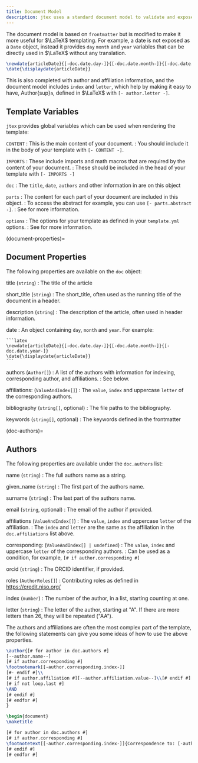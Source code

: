 ```yaml
---
title: Document Model
description: jtex uses a standard document model to validate and expose frontmatter, as well as custom options that are template specific.
---
```


The document model is based on `frontmatter` but is modified to make it more useful for $\LaTeX$ templating.
For example, a date is not exposed as a `Date` object, instead it provides `day` `month` and `year` variables
that can be directly used in $\LaTeX$ without any translation.

```latex
\newdate{articleDate}{[-doc.date.day-]}{[-doc.date.month-]}{[-doc.date.year-]}
\date{\displaydate{articleDate}}
```

This is also completed with author and affiliation information, and the document model includes `index` and `letter`,
which help by making it easy to have, Author{sup}`a`, defined in $\LaTeX$ with `[- author.letter -]`.

## Template Variables

`jtex` provides global variables which can be used when rendering the template:

`CONTENT`
: This is the main content of your document.
: You should include it in the body of your template with `[- CONTENT -]`.

`IMPORTS`
: These include imports and math macros that are required by the content of your document.
: These should be included in the head of your template with `[- IMPORTS -]`

`doc`
: The `title`, `date`, `authors` and other information in [](#document-properties) are on this object

`parts`
: The content for each part of your document are included in this object.
: To access the abstract for example, you can use `[- parts.abstract -]`.
: See [](#template-parts) for more information.

`options`
: The options for your template as defined in your `template.yml` options.
: See [](#template-options) for more information.

(document-properties)=

## Document Properties

The following properties are available on the `doc` object:

title (`string`)
: The title of the article

short_title (`string`)
: The short_title, often used as the running title of the document in a header.

description (`string`)
: The description of the article, often used in header information.

date
: An object containing `day`, `month` and `year`. For example:

    ```latex
    \newdate{articleDate}{[-doc.date.day-]}{[-doc.date.month-]}{[-doc.date.year-]}
    \date{\displaydate{articleDate}}
    ```

authors (`Author[]`)
: A list of the authors with information for indexing, corresponding author, and affiliations.
: See [](#doc-authors) below.

affiliations: (`ValueAndIndex[]`)
: The `value`, `index` and uppercase `letter` of the corresponding authors.

bibliography (`string[]`, optional)
: The file paths to the bibliography.

keywords (`string[]`, optional)
: The keywords defined in the frontmatter

(doc-authors)=

## Authors

The following properties are available under the `doc.authors` list:

name (`string`)
: The full authors name as a string.

given_name (`string`)
: The first part of the authors name.

surname (`string`)
: The last part of the authors name.

email (`string`, optional)
: The email of the author if provided.

affiliations (`ValueAndIndex[]`)
: The `value`, `index` and uppercase `letter` of the affiliation.
: The `index` and `letter` are the same as the affiliation in the `doc.affiliations` list above.

corresponding: (`ValueAndIndex[] | undefined`)
: The `value`, `index` and uppercase `letter` of the corresponding authors.
: Can be used as a condition, for example, `[# if author.corresponding #]`

orcid (`string`)
: The ORCID identifier, if provided.

roles (`AuthorRoles[]`)
: Contributing roles as defined in <https://credit.niso.org/>

index (`number`)
: The number of the author, in a list, starting counting at one.

letter (`string`)
: The letter of the author, starting at "A". If there are more letters than 26, they will be repeated ("AA").

The authors and affiliations are often the most complex part of the template, the following statements can give you some ideas of how to use the above properties.

```latex
\author{[# for author in doc.authors #]
[--author.name--]
[# if author.corresponding #]
\footnotemark[[-author.corresponding.index-]]
[#- endif #]\\
[# if author.affiliation #][--author.affiliation.value--]\\[# endif #]
[# if not loop.last #]
\AND
[# endif #]
[# endfor #]
}

\begin{document}
\maketitle

[# for author in doc.authors #]
[# if author.corresponding #]
\footnotetext[[-author.corresponding.index-]]{Correspondence to: [-author.email-]}
[# endif #]
[# endfor #]
```
